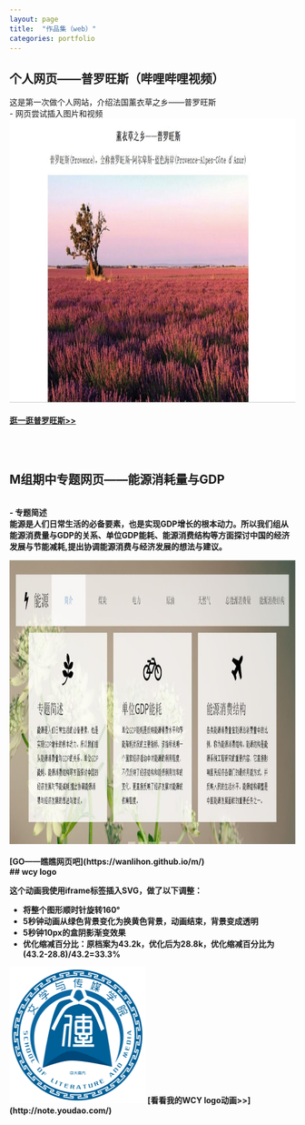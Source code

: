 ```yaml
---
layout: page
title:  "作品集（web）"
categories: portfolio
---
```


## 个人网页——普罗旺斯（哔哩哔哩视频）
这是第一次做个人网站，介绍法国薰衣草之乡——普罗旺斯
<br>- 网页尝试插入图片和视频
<br><img src="个人网页——普罗旺斯.jpg" width="950" height="500">
<br><br>
<b>[逛一逛普罗旺斯>>](https://winniegjx2.github.io/GJX.github.io/)  

<br><br>
## M组期中专题网页——能源消耗量与GDP
<br>- 专题简述  
能源是人们日常生活的必备要素，也是实现GDP增长的根本动力。所以我们组从能源消费量与GDP的关系、单位GDP能耗、能源消费结构等方面探讨中国的经济发展与节能减耗,提出协调能源消费与经济发展的想法与建议。
<link rel="stylesheet" href="style.css" type="text/css">
<meta charset="UTF-8">
<img src="M组期中专题.jpg" width="950" height="500">
<br><br>
<b>[GO——瞧瞧网页吧](https://wanlihon.github.io/m/)
<br>
## wcy logo
   
这个动画我使用iframe标签插入SVG，做了以下调整：
- 将整个图形顺时针旋转160°
- 5秒钟动画从绿色背景变化为换黄色背景，动画结束，背景变成透明
- 5秒钟10px的盒阴影渐变效果
- 优化缩减百分比：原档案为43.2k，优化后为28.8k，优化缩减百分比为(43.2-28.8)/43.2=33.3%

<link rel="stylesheet" href="style.css" type="text/css">
<meta charset="UTF-8">
<img src="wcy_logo.svg" width="240" height="240" >
[看看我的WCY logo动画>>](http://note.youdao.com/)  
   
